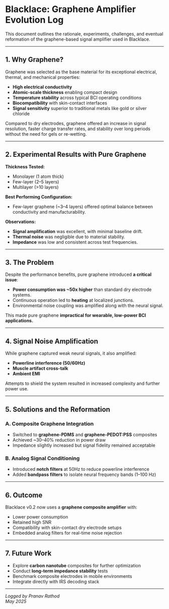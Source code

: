 # Blacklace: Graphene Amplifier Evolution Log

This document outlines the rationale, experiments, challenges, and eventual reformation of the graphene-based signal amplifier used in Blacklace.

---

## 1. Why Graphene?

Graphene was selected as the base material for its exceptional electrical, thermal, and mechanical properties:

- **High electrical conductivity**  
- **Atomic-scale thickness** enabling compact design  
- **Temperature stability** across typical BCI operating conditions  
- **Biocompatibility** with skin-contact interfaces  
- **Signal sensitivity** superior to traditional metals like gold or silver chloride

Compared to dry electrodes, graphene offered an increase in signal resolution, faster charge transfer rates, and stability over long periods without the need for gels or re-wetting.

---

## 2. Experimental Results with Pure Graphene

**Thickness Tested:**  
- Monolayer (1 atom thick)  
- Few-layer (2–5 layers)  
- Multilayer (>10 layers)

**Best Performing Configuration:**  
- Few-layer graphene (~3–4 layers) offered optimal balance between conductivity and manufacturability.

**Observations:**  
- **Signal amplification** was excellent, with minimal baseline drift.  
- **Thermal noise** was negligible due to material stability.  
- **Impedance** was low and consistent across test frequencies.

---

## 3. The Problem

Despite the performance benefits, pure graphene introduced **a critical issue**:

- **Power consumption was ~50x higher** than standard dry electrode systems.
- Continuous operation led to **heating** at localized junctions.
- Environmental noise coupling was amplified along with the neural signal.

This made pure graphene **impractical for wearable, low-power BCI applications.**

---

## 4. Signal Noise Amplification

While graphene captured weak neural signals, it also amplified:
- **Powerline interference (50/60Hz)**
- **Muscle artifact cross-talk**
- **Ambient EMI**

Attempts to shield the system resulted in increased complexity and further power use.

---

## 5. Solutions and the Reformation

### **A. Composite Graphene Integration**
- Switched to **graphene-PDMS** and **graphene-PEDOT:PSS** composites
- Achieved ~30–40% reduction in power draw
- Impedance slightly increased but signal fidelity remained acceptable

### **B. Analog Signal Conditioning**
- Introduced **notch filters** at 50Hz to reduce powerline interference  
- Added **bandpass filters** to isolate neural frequency bands (1–100 Hz)

---

## 6. Outcome

Blacklace v0.2 now uses a **graphene composite amplifier** with:
- Lower power consumption  
- Retained high SNR  
- Compatibility with skin-contact dry electrode setups  
- Embedded analog filters for real-time noise rejection

---

## 7. Future Work

- Explore **carbon nanotube** composites for further optimization  
- Conduct **long-term impedance stability** tests  
- Benchmark composite electrodes in mobile environments  
- Integrate directly with IRS decoding stack

---

*Logged by Pranav Rathod  
May 2025*
